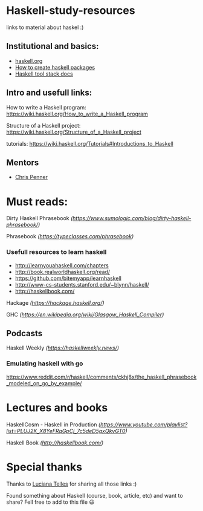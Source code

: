 # Haskell-study-resources
links to material about haskel :)


## Institutional and basics:
* [haskell.org](https://www.haskell.org/)
* [How to create haskell packages](https://www.howistart.org/posts/haskell/1/)
* [Haskell tool stack docs](http://docs.haskellstack.org/en/stable)

## Intro and usefull links:

How to write a Haskell program:
https://wiki.haskell.org/How_to_write_a_Haskell_program

Structure of a Haskell project:
https://wiki.haskell.org/Structure_of_a_Haskell_project

tutorials: https://wiki.haskell.org/Tutorials#Introductions_to_Haskell

## Mentors
* [Chris Penner](https://github.com/ChrisPenner)

# Must reads:

Dirty Haskell Phrasebook _(https://www.sumologic.com/blog/dirty-haskell-phrasebook/)_


Phrasebook _(https://typeclasses.com/phrasebook)_

### Usefull resources to learn haskell
* http://learnyouahaskell.com/chapters
* http://book.realworldhaskell.org/read/
* https://github.com/bitemyapp/learnhaskell
* http://www-cs-students.stanford.edu/~blynn/haskell/
* http://haskellbook.com/

Hackage
_(https://hackage.haskell.org/)_

GHC
_(https://en.wikipedia.org/wiki/Glasgow_Haskell_Compiler)_

## Podcasts

Haskell Weekly
_(https://haskellweekly.news/)_

### Emulating haskell with go
https://www.reddit.com/r/haskell/comments/ckhj8x/the_haskell_phrasebook_modeled_on_go_by_example/


# Lectures and books

HaskellCosm - Haskell in Production
_(https://www.youtube.com/playlist?list=PLUJ2K_X8YeFRqGpCj_7c5deD5gxQkvGT0)_

Haskell Book
_(http://haskellbook.com/)_


# Special thanks
Thanks to [Luciana Telles](https://www.linkedin.com/in/orahcle/) for sharing all those links :)

Found something about Haskell (course, book, article, etc) and want to share? Fell free to add to this file :smiley: